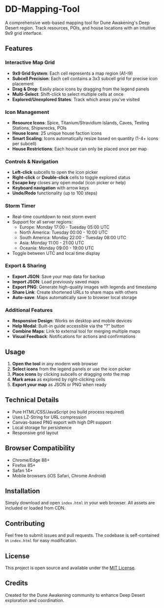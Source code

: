 # DD-Mapping-Tool

A comprehensive web-based mapping tool for Dune Awakening's Deep Desert region. Track resources, POIs, and house locations with an intuitive 9x9 grid interface.

## Features

### Interactive Map Grid
- **9x9 Grid System**: Each cell represents a map region (A1-I9)
- **Subcell Precision**: Each cell contains a 3x3 subcell grid for precise icon placement
- **Drag & Drop**: Easily place icons by dragging from the legend panels
- **Multi-Select**: Shift-click to select multiple cells at once
- **Explored/Unexplored States**: Track which areas you've visited

### Icon Management
- **Resource Icons**: Spice, Titanium/Stravidium Islands, Caves, Testing Stations, Shipwrecks, POIs
- **House Icons**: 25 unique house faction icons
- **Smart Scaling**: Icons automatically resize based on quantity (1-4+ icons per subcell)
- **House Restrictions**: Each house can only be placed once per map

### Controls & Navigation
- **Left-click** subcells to open the icon picker
- **Right-click** or **Double-click** cells to toggle explored status
- **Escape key** closes any open modal (icon picker or help)
- **Keyboard navigation** with arrow keys
- **Undo/Redo** functionality (up to 100 steps)

### Storm Timer
- Real-time countdown to next storm event
- Support for all server regions:
  - Europe: Monday 17:00 - Tuesday 05:00 UTC
  - North America: Tuesday 00:00 - 10:00 UTC
  - South America: Monday 22:00 - Tuesday 08:00 UTC
  - Asia: Monday 11:00 - 21:00 UTC
  - Oceania: Monday 09:00 - 19:00 UTC
- Toggle between UTC and local time display

### Export & Sharing
- **Export JSON**: Save your map data for backup
- **Import JSON**: Load previously saved maps
- **Export PNG**: Generate high-quality images with legends and timestamp
- **Share Link**: Create shortened URLs to share maps with others
- **Auto-save**: Maps automatically save to browser local storage

### Additional Features
- **Responsive Design**: Works on desktop and mobile devices
- **Help Modal**: Built-in guide accessible via the "?" button
- **Combine Maps**: Link to external tool for merging multiple maps
- **Visual Feedback**: Notifications for actions and confirmations

## Usage

1. **Open the tool** in any modern web browser
2. **Select icons** from the legend panels or use the icon picker
3. **Place icons** by clicking subcells or dragging onto the map
4. **Mark areas** as explored by right-clicking cells
5. **Export your map** as JSON or PNG when ready

## Technical Details

- Pure HTML/CSS/JavaScript (no build process required)
- Uses LZ-String for URL compression
- Canvas-based PNG export with high DPI support
- Local storage for persistence
- Responsive grid layout

## Browser Compatibility

- Chrome/Edge 88+
- Firefox 85+
- Safari 14+
- Mobile browsers (iOS Safari, Chrome Android)

## Installation

Simply download and open `index.html` in your web browser. All assets are included or loaded from CDN.

## Contributing

Feel free to submit issues and pull requests. The codebase is self-contained in `index.html` for easy modification.

## License

This project is open source and available under the [MIT License](LICENSE).

## Credits

Created for the Dune Awakening community to enhance Deep Desert exploration and coordination.
